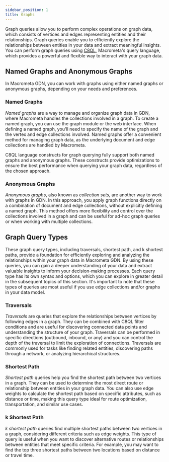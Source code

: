 ```yaml
---
sidebar_position: 1
title: Graphs
---
```


Graph queries allow you to perform complex operations on graph data, which consists of vertices and edges representing entities and their relationships. Graph queries enable you to efficiently explore the relationships between entities in your data and extract meaningful insights. You can perform graph queries using [C8QL](../../queries/c8ql/), Macrometa's query language, which provides a powerful and flexible way to interact with your graph data.

## Named Graphs and Anonymous Graphs

In Macrometa GDN, you can work with graphs using either named graphs or anonymous graphs, depending on your needs and preferences.

### Named Graphs

_Named graphs_ are a way to manage and organize graph data in GDN, where Macrometa handles the collections involved in a graph. To create a named graph, you can use the graph module or the web interface. When defining a named graph, you'll need to specify the name of the graph and the vertex and edge collections involved. Named graphs offer a convenient method for managing graph data, as the underlying document and edge collections are handled by Macrometa.

C8QL language constructs for graph querying fully support both named graphs and anonymous graphs. These constructs provide optimizations to ensure the best performance when querying your graph data, regardless of the chosen approach.

### Anonymous Graphs

_Anonymous graphs_, also known as _collection sets_, are another way to work with graphs in GDN. In this approach, you apply graph functions directly on a combination of document and edge collections, without explicitly defining a named graph. This method offers more flexibility and control over the collections involved in a graph and can be useful for ad-hoc graph queries or when working with multiple collections.

## Graph Query Types

These graph query types, including traversals, shortest path, and k shortest paths, provide a foundation for efficiently exploring and analyzing the relationships within your graph data in Macrometa GDN. By using these queries, you can gain a deeper understanding of your data and extract valuable insights to inform your decision-making processes. Each query type has its own syntax and options, which you can explore in greater detail in the subsequent topics of this section. It's important to note that these types of queries are most useful if you use edge collections and/or graphs in your data model.

### Traversals

_Traversals_ are queries that explore the relationships between vertices by following edges in a graph. They can be combined with C8QL filter conditions and are useful for discovering connected data points and understanding the structure of your graph. Traversals can be performed in specific directions (outbound, inbound, or any) and you can control the depth of the traversal to limit the exploration of connections. Traversals are commonly used for tasks like finding related entities, discovering paths through a network, or analyzing hierarchical structures.

### Shortest Path

_Shortest path_ queries help you find the shortest path between two vertices in a graph. They can be used to determine the most direct route or relationship between entities in your graph data. You can also use edge weights to calculate the shortest path based on specific attributes, such as distance or time, making this query type ideal for route optimization, transportation, and similar use cases.

### k Shortest Path

_k shortest path_ queries find multiple shortest paths between two vertices in a graph, considering different criteria such as edge weights. This type of query is useful when you want to discover alternative routes or relationships between entities that meet specific criteria. For example, you may want to find the top three shortest paths between two locations based on distance or travel time.
